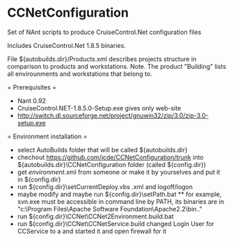# CCNetConfiguration
Set of NAnt scripts to produce CruiseControl.Net configuration files

Includes CruiseControl.Net 1.8.5 binaries.

File ${autobuilds.dir}/Products.xml describes projects structure in comparison to products and workstations.
Note. The product "Building" lists all envirounments and workstations that belong to.

= Prerequisites =
* Nant 0.92
* CruiseControl.NET-1.8.5.0-Setup.exe gives only web-site
* http://switch.dl.sourceforge.net/project/gnuwin32/zip/3.0/zip-3.0-setup.exe

= Environment installation =
* select AutoBuilds folder that will be called ${autobuilds.dir}
* chechout https://github.com/jcde/CCNetConfiguration/trunk into ${autobuilds.dir}\CCNetConfiguration folder (called ${config.dir})
* get _environment_.xml from someone or make it by yourselves and put it in ${config.dir}
* run ${config.dir}\setCurrentDeploy.vbs <environment>.xml and logoff/logon
* maybe modify and maybe run ${config.dir}\setPath.bat
** for example, svn.exe must be accessible in command line by PATH, its binaries are in "c:\Program Files\Apache Software Foundation\Apache2.2\bin\.." 
* run ${config.dir}\CCNet\CCNet2Environment.build.bat
* run ${config.dir}\CCNet\CCNetService.build
changed Login User for CCService to a and started it and open firewall for it
